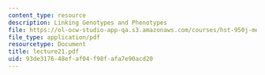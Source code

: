 ```yaml
---
content_type: resource
description: Linking Genotypes and Phenotypes
file: https://ol-ocw-studio-app-qa.s3.amazonaws.com/courses/hst-950j-medical-computing-spring-2003/93de317648efaf04f98fafa7e90acd20_lecture21.pdf
file_type: application/pdf
resourcetype: Document
title: lecture21.pdf
uid: 93de3176-48ef-af04-f98f-afa7e90acd20
---
```

